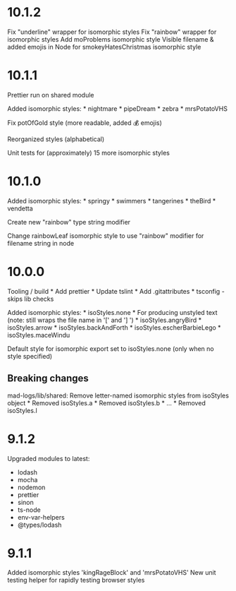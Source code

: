 10.1.2
======
Fix "underline" wrapper for isomorphic styles
Fix "rainbow" wrapper for isomorphic styles
Add moProblems isomorphic style
Visible filename & added emojis in Node for smokeyHatesChristmas isomorphic style

10.1.1
======
Prettier run on shared module

Added isomorphic styles:
    *   nightmare
    *   pipeDream
    *   zebra
    *   mrsPotatoVHS

Fix potOfGold style (more readable, added 💰 emojis)

Reorganized styles (alphabetical)

Unit tests for (approximately) 15 more isomorphic styles

10.1.0
======
Added isomorphic styles:
    *   springy
    *   swimmers
    *   tangerines
    *   theBird
    *   vendetta

Create new "rainbow" type string modifier

Change rainbowLeaf isomorphic style to use "rainbow" modifier for filename string in node 

10.0.0
======
Tooling / build
    *   Add prettier
    *   Update tslint
    *   Add .gitattributes
    *   tsconfig - skips lib checks

Added isomorphic styles:
    *   isoStyles.none
        *   For producing unstyled text (note: still wraps the file name in '[' and ']  ')
    *   isoStyles.angryBird
    *   isoStyles.arrow
    *   isoStyles.backAndForth
    *   isoStyles.escherBarbieLego
    *   isoStyles.maceWindu

Default style for isomorphic export set to isoStyles.none (only when no style specified)

Breaking changes
----------------
mad-logs/lib/shared: Remove letter-named isomorphic styles from isoStyles object
    *   Removed isoStyles.a
    *   Removed isoStyles.b
    *   ...
    *   Removed isoStyles.l


9.1.2
=====
Upgraded modules to latest:
- lodash
- mocha
- nodemon
- prettier
- sinon
- ts-node
- env-var-helpers
- @types/lodash

9.1.1
=====
Added isomorphic styles 'kingRageBlock' and 'mrsPotatoVHS'
New unit testing helper for rapidly testing browser styles

